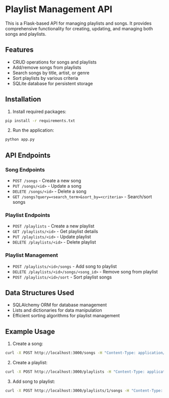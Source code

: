 # Playlist Management API

This is a Flask-based API for managing playlists and songs. It provides comprehensive functionality for creating, updating, and managing both songs and playlists.

## Features

- CRUD operations for songs and playlists
- Add/remove songs from playlists
- Search songs by title, artist, or genre
- Sort playlists by various criteria
- SQLite database for persistent storage

## Installation

1. Install required packages:
```bash
pip install -r requirements.txt
```

2. Run the application:
```bash
python app.py
```

## API Endpoints

### Song Endpoints

- `POST /songs` - Create a new song
- `PUT /songs/<id>` - Update a song
- `DELETE /songs/<id>` - Delete a song
- `GET /songs?query=<search_term>&sort_by=<criteria>` - Search/sort songs

### Playlist Endpoints

- `POST /playlists` - Create a new playlist
- `GET /playlists/<id>` - Get playlist details
- `PUT /playlists/<id>` - Update playlist
- `DELETE /playlists/<id>` - Delete playlist

### Playlist Management

- `POST /playlists/<id>/songs` - Add song to playlist
- `DELETE /playlists/<id>/songs/<song_id>` - Remove song from playlist
- `POST /playlists/<id>/sort` - Sort playlist songs

## Data Structures Used

- SQLAlchemy ORM for database management
- Lists and dictionaries for data manipulation
- Efficient sorting algorithms for playlist management

## Example Usage

1. Create a song:
```bash
curl -X POST http://localhost:3000/songs -H "Content-Type: application/json" -d '{"title":"My Song","artist":"Artist Name","genre":"Pop"}'
```

2. Create a playlist:
```bash
curl -X POST http://localhost:3000/playlists -H "Content-Type: application/json" -d '{"name":"My Playlist"}'
```

3. Add song to playlist:
```bash
curl -X POST http://localhost:3000/playlists/1/songs -H "Content-Type: application/json" -d '{"song_id":1}'
```

